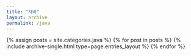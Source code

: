 ```yaml
---
title: "자바"
layout: archive
permalink: /java
---
```



{% assign posts = site.categories.java %}
{% for post in posts %} {% include archive-single.html type=page.entries_layout %} {% endfor %}
